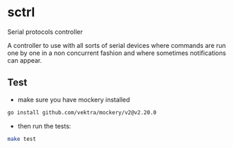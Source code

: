 # sctrl
Serial protocols controller

A controller to use with all sorts of serial devices where commands are run one by one
in a non concurrent fashion and where sometimes notifications can appear.

## Test
- make sure you have mockery installed
```sh
go install github.com/vektra/mockery/v2@v2.20.0
```
- then run the tests:
```sh
make test
```
